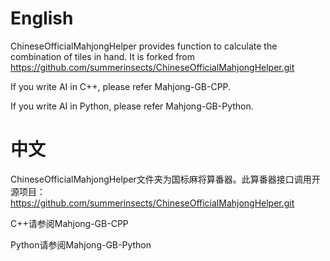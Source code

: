 # English
ChineseOfficialMahjongHelper provides function to calculate the combination of tiles in hand.
It is forked from https://github.com/summerinsects/ChineseOfficialMahjongHelper.git

If you write AI in C++, please refer Mahjong-GB-CPP.

If you write AI in Python, please refer Mahjong-GB-Python.


# 中文
ChineseOfficialMahjongHelper文件夹为国标麻将算番器。此算番器接口调用开源项目：
https://github.com/summerinsects/ChineseOfficialMahjongHelper.git

C++请参阅Mahjong-GB-CPP

Python请参阅Mahjong-GB-Python
